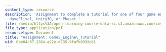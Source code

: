 ```yaml
---
content_type: resource
description: 'Assignment to complete a tutorial for one of four game engines: Flixel,
  HaxeFlixel, Unity3D, or Phaser.'
file: /media/https%3A/open-learning-course-data-rc.s3.amazonaws.com/cms-611j-creating-video-games-fall-2014/0ae04c372894a22ed7359fafb9092cb1_MITCMS_611JF14_GameEngine.pdf
file_type: application/pdf
resourcetype: Document
title: "Assignment: Game\_Engine\_Tutorial"
uid: 0ae04c37-2894-a22e-d735-9fafb9092cb1
---
```

